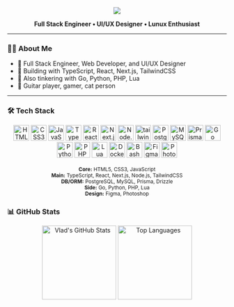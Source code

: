 <!-- Profile README for v3ceban -->

<div align="center">
  <img src="https://capsule-render.vercel.app/api?type=blur&height=220&color=b4befe&text=Hi,%20I'm%20Vlad%20Ceban&reversal=false&section=header&descAlignY=0&textBg=false&fontAlignY=57&fontColor=1e1e2e&fontSize=48"/>
</div>

<p align="center">
  <b>Full Stack Engineer • UI/UX Designer • Lunux Enthusiast</b>
</p>

---

### 🧑‍💻 About Me

- 🎨 Full Stack Engineer, Web Developer, and UI/UX Designer
- 🚀 Building with TypeScript, React, Next.js, TailwindCSS
- 🧩 Also tinkering with Go, Python, PHP, Lua
- 🎸 Guitar player, gamer, cat person

---


### 🛠️ Tech Stack

<div align="center">
  <!-- Core -->
  <img src="https://cdn.jsdelivr.net/gh/devicons/devicon/icons/html5/html5-plain.svg" height="36" alt="HTML5" title="HTML5"/>
  <img src="https://cdn.jsdelivr.net/gh/devicons/devicon/icons/css3/css3-plain.svg" height="36" alt="CSS3" title="CSS3"/>
  <img src="https://cdn.jsdelivr.net/gh/devicons/devicon/icons/javascript/javascript-original.svg" height="36" alt="JavaScript" title="JavaScript"/>
  
  <!-- Main stack -->
  <img src="https://cdn.jsdelivr.net/gh/devicons/devicon/icons/typescript/typescript-original.svg" height="36" alt="TypeScript" title="TypeScript"/>
  <img src="https://cdn.jsdelivr.net/gh/devicons/devicon/icons/react/react-original.svg" height="36" alt="React" title="React"/>
  <img src="https://cdn.jsdelivr.net/gh/devicons/devicon/icons/nextjs/nextjs-original.svg" height="36" alt="Next.js" title="Next.js"/>
  <img src="https://cdn.jsdelivr.net/gh/devicons/devicon/icons/nodejs/nodejs-original.svg" height="36" alt="Node.js" title="Node.js"/>
  <img src="https://cdn.jsdelivr.net/gh/devicons/devicon/icons/tailwindcss/tailwindcss-original.svg" height="36" alt="tailwindcss"/>

  <!-- Databases -->
  <img src="https://cdn.jsdelivr.net/gh/devicons/devicon/icons/postgresql/postgresql-original.svg" height="36" alt="PostgreSQL" title="PostgreSQL"/>
  <img src="https://cdn.jsdelivr.net/gh/devicons/devicon/icons/mysql/mysql-original.svg" height="36" alt="MySQL" title="MySQL"/>
  <img src="https://cdn.jsdelivr.net/gh/devicons/devicon/icons/prisma/prisma-original.svg" height="36" alt="Prisma" title="Prisma"/>

  <!-- Other languages -->
  <img src="https://cdn.jsdelivr.net/gh/devicons/devicon/icons/go/go-original-wordmark.svg" height="36" alt="Go" title="Go"/>
  <img src="https://cdn.jsdelivr.net/gh/devicons/devicon/icons/python/python-original.svg" height="36" alt="Python" title="Python"/>
  <img src="https://cdn.jsdelivr.net/gh/devicons/devicon/icons/php/php-original.svg" height="36" alt="PHP" title="PHP"/>
  <img src="https://cdn.jsdelivr.net/gh/devicons/devicon/icons/lua/lua-original.svg" height="36" alt="Lua" title="Lua"/>
  
  <!-- Tools -->
  <img src="https://cdn.jsdelivr.net/gh/devicons/devicon/icons/docker/docker-plain.svg" height="36" alt="Docker" title="Docker"/>
  <img src="https://cdn.jsdelivr.net/gh/devicons/devicon/icons/bash/bash-original.svg" height="36" alt="Bash" title="Bash"/>

  <!-- Design -->
  <img src="https://cdn.jsdelivr.net/gh/devicons/devicon/icons/figma/figma-original.svg" height="36" alt="Figma" title="Figma"/>
  <img src="https://cdn.jsdelivr.net/gh/devicons/devicon/icons/photoshop/photoshop-original.svg" height="36" alt="Photoshop" title="Photoshop"/>
</div>

<br/>

<div align="center">
  <sub>
    <strong>Core:</strong> HTML5, CSS3, JavaScript<br/>
    <strong>Main:</strong> TypeScript, React, Next.js, Node.js, TailwindCSS<br/>
    <strong>DB/ORM:</strong> PostgreSQL, MySQL, Prisma, Drizzle<br/>
    <strong>Side:</strong> Go, Python, PHP, Lua<br/>
    <strong>Design:</strong> Figma, Photoshop
  </sub>
</div>

### 📊 GitHub Stats

<div align="center">

  <img src="https://github-readme-stats.vercel.app/api?username=v3ceban&show_icons=true&theme=catppuccin&hide_border=true&hide_rank=true&custom_title=Vlad%27s%20GitHub%20Stats" height="170" alt="Vlad's GitHub Stats" />
  <img src="https://github-readme-stats.vercel.app/api/top-langs/?username=v3ceban&layout=compact&theme=catppuccin&hide_border=true" height="170" alt="Top Languages" />

</div>
